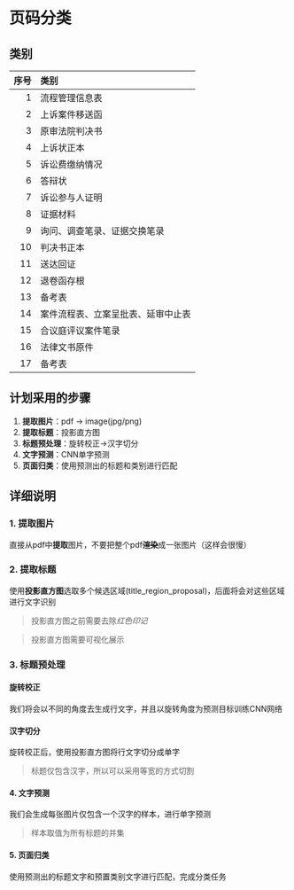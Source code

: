 # 页码分类
## 类别
| 序号 | 类别 |
|---:|:---|
| 1 | 流程管理信息表 |
| 2 | 上诉案件移送函 |
| 3 | 原审法院判决书 |
| 4 | 上诉状正本 |
| 5 | 诉讼费缴纳情况 |
| 6 | 答辩状 |
| 7 | 诉讼参与人证明 |
| 8 | 证据材料 |
| 9 | 询问、调查笔录、证据交换笔录 |
| 10 | 判决书正本 |
| 11 | 送达回证 |
| 12 | 退卷函存根 |
| 13 | 备考表 |
| 14 | 案件流程表、立案呈批表、延审中止表 |
| 15 | 合议庭评议案件笔录 |
| 16 | 法律文书原件 |
| 17 | 备考表 |

## 计划采用的步骤
1. **提取图片**：pdf -> image(jpg/png)
2. **提取标题**：投影直方图
3. **标题预处理**：旋转校正->汉字切分
4. **文字预测**：CNN单字预测
5. **页面归类**：使用预测出的标题和类别进行匹配

## 详细说明
### 1. 提取图片
直接从pdf中**提取**图片，不要把整个pdf~~**渲染**~~成一张图片（这样会很慢）

### 2. 提取标题
使用**投影直方图**选取多个候选区域(title_region_proposal)，后面将会对这些区域进行文字识别

> 投影直方图之前需要去除*红色印记*

> 投影直方图需要可视化展示

### 3. 标题预处理
#### 旋转校正
我们将会以不同的角度去生成行文字，并且以旋转角度为预测目标训练CNN网络
#### 汉字切分
旋转校正后，使用投影直方图将行文字切分成单字

> 标题仅包含汉字，所以可以采用等宽的方式切割

#### 4. 文字预测
我们会生成每张图片仅包含一个汉字的样本，进行单字预测

> 样本取值为所有标题的并集

#### 5. 页面归类
使用预测出的标题文字和预置类别文字进行匹配，完成分类任务
